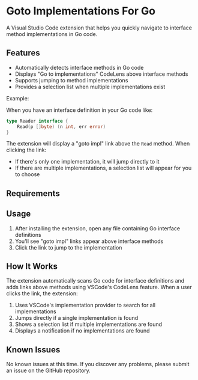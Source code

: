 # Goto Implementations For Go

A Visual Studio Code extension that helps you quickly navigate to interface method implementations in Go code.

## Features

- Automatically detects interface methods in Go code
- Displays "Go to implementations" CodeLens above interface methods
- Supports jumping to method implementations
- Provides a selection list when multiple implementations exist

Example:

When you have an interface definition in your Go code like:
```go
type Reader interface {
    Read(p []byte) (n int, err error)
}
```

The extension will display a "goto impl" link above the `Read` method. When clicking the link:
- If there's only one implementation, it will jump directly to it
- If there are multiple implementations, a selection list will appear for you to choose

## Requirements


## Usage

1. After installing the extension, open any file containing Go interface definitions
2. You'll see "goto impl" links appear above interface methods
3. Click the link to jump to the implementation

## How It Works

The extension automatically scans Go code for interface definitions and adds links above methods using VSCode's CodeLens feature. When a user clicks the link, the extension:

1. Uses VSCode's implementation provider to search for all implementations
2. Jumps directly if a single implementation is found
3. Shows a selection list if multiple implementations are found
4. Displays a notification if no implementations are found

## Known Issues

No known issues at this time. If you discover any problems, please submit an issue on the GitHub repository.
